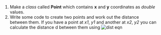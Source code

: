 1. Make a *class* called **Point** which contains **x** and **y** coordinates as *double* values. 
2. Write some code to create two points and work out the distance between them. If you have a point at *x1*, *y1* and another at *x2*, *y2* you can calculate the distance d between them using
          ![dist eqn](https://ysjprog02.netlify.app/assets/img/topics/2oop1/DistEqn.gif)